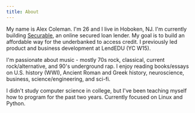 ```yaml
---
title: About
---
```

My name is Alex Coleman. I'm 26 and I live in Hoboken, NJ. I'm currently building [Securable](https://securable.co/), an online secured loan lender. My goal is to build an affordable way for the underbanked to access credit. I previously led product and business development at LendEDU (YC W15).

I'm passionate about music - mostly 70s rock, classical, current rock/alternative, and 90's underground rap. I enjoy reading books/essays on U.S. history (WWI), Ancient Roman and Greek history, neuroscience, business, science/engineering, and sci-fi.

I didn't study computer science in college, but I've been teaching myself how to program for the past two years. Currently focused on Linux and Python.